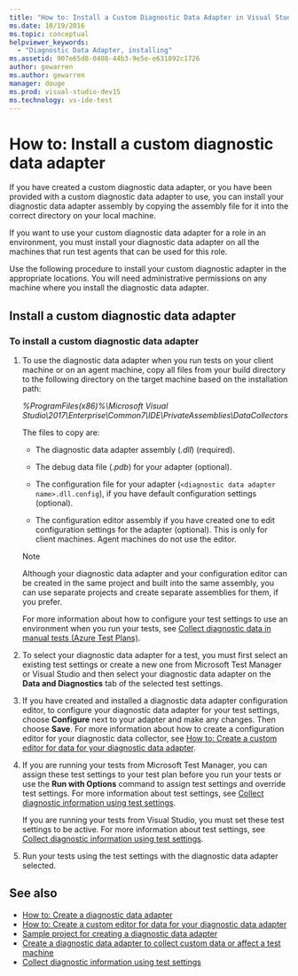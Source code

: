 ```yaml
---
title: "How to: Install a Custom Diagnostic Data Adapter in Visual Studio"
ms.date: 10/19/2016
ms.topic: conceptual
helpviewer_keywords:
  - "Diagnostic Data Adapter, installing"
ms.assetid: 907e65d8-0408-44b3-9e5e-e631892c1726
author: gewarren
ms.author: gewarren
manager: douge
ms.prod: visual-studio-dev15
ms.technology: vs-ide-test
---
```

# How to: Install a custom diagnostic data adapter

If you have created a custom diagnostic data adapter, or you have been provided with a custom diagnostic data adapter to use, you can install your diagnostic data adapter assembly by copying the assembly file for it into the correct directory on your local machine.

 If you want to use your custom diagnostic data adapter for a role in an environment, you must install your diagnostic data adapter on all the machines that run test agents that can be used for this role.

 Use the following procedure to install your custom diagnostic adapter in the appropriate locations. You will need administrative permissions on any machine where you install the diagnostic data adapter.

## Install a custom diagnostic data adapter

### To install a custom diagnostic data adapter

1.  To use the diagnostic data adapter when you run tests on your client machine or on an agent machine, copy all files from your build directory to the following directory on the target machine based on the installation path:

     *%ProgramFiles(x86)%\Microsoft Visual Studio\2017\Enterprise\Common7\IDE\PrivateAssemblies\DataCollectors*

     The files to copy are:

    -   The diagnostic data adapter assembly (*.dll*) (required).

    -   The debug data file (*.pdb*) for your adapter (optional).

    -   The configuration file for your adapter (`<diagnostic data adapter name>.dll.config`), if you have default configuration settings (optional).

    -   The configuration editor assembly if you have created one to edit configuration settings for the adapter (optional). This is only for client machines. Agent machines do not use the editor.

    > [!NOTE]
    > Although your diagnostic data adapter and your configuration editor can be created in the same project and built into the same assembly, you can use separate projects and create separate assemblies for them, if you prefer.

     For more information about how to configure your test settings to use an environment when you run your tests, see [Collect diagnostic data in manual tests (Azure Test Plans)](/azure/devops/test/mtm/collect-more-diagnostic-data-in-manual-tests).

2.  To select your diagnostic data adapter for a test, you must first select an existing test settings or create a new one from Microsoft Test Manager or Visual Studio and then select your diagnostic data adapter on the **Data and Diagnostics** tab of the selected test settings.

3.  If you have created and installed a diagnostic data adapter configuration editor, to configure your diagnostic data adapter for your test settings, choose **Configure** next to your adapter and make any changes. Then choose **Save**. For more information about how to create a configuration editor for your diagnostic data collector, see [How to: Create a custom editor for data for your diagnostic data adapter](../test/how-to-create-a-custom-editor-for-data-for-your-diagnostic-data-adapter.md).

4.  If you are running your tests from Microsoft Test Manager, you can assign these test settings to your test plan before you run your tests or use the **Run with Options** command to assign test settings and override test settings. For more information about test settings, see [Collect diagnostic information using test settings](../test/collect-diagnostic-information-using-test-settings.md).

     If you are running your tests from Visual Studio, you must set these test settings to be active. For more information about test settings, see [Collect diagnostic information using test settings](../test/collect-diagnostic-information-using-test-settings.md).

5.  Run your tests using the test settings with the diagnostic data adapter selected.

## See also

- [How to: Create a diagnostic data adapter](../test/how-to-create-a-diagnostic-data-adapter.md)
- [How to: Create a custom editor for data for your diagnostic data adapter](../test/how-to-create-a-custom-editor-for-data-for-your-diagnostic-data-adapter.md)
- [Sample project for creating a diagnostic data adapter](../test/sample-project-for-creating-a-diagnostic-data-adapter.md)
- [Create a diagnostic data adapter to collect custom data or affect a test machine](../test/create-a-diagnostic-data-adapter-to-collect-custom-data-or-affect-a-test-machine.md)
- [Collect diagnostic information using test settings](../test/collect-diagnostic-information-using-test-settings.md)